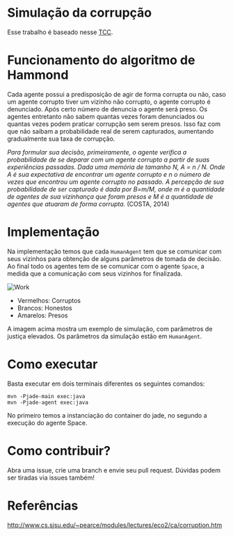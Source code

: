 # Simulação da corrupção

Esse trabalho é baseado nesse [TCC](http://bdm.unb.br/bitstream/10483/8419/1/2014_MatheusSchmelingCosta.pdf).

# Funcionamento do algoritmo de Hammond

Cada agente possui a predisposição de agir de forma corrupta ou não, caso um agente corrupto tiver um vizinho não corrupto, o agente corrupto é denunciado. Após certo número de denuncia o agente será preso. Os agentes entretanto não sabem quantas vezes foram denunciados ou quantas vezes podem praticar corrupção sem serem presos. Isso faz com que não saibam a probabilidade real de serem capturados, aumentando gradualmente sua taxa de corrupção.

*Para formular sua decisão, primeiramente, o agente verifica a probabilidade de se deparar com um agente corrupto a partir de suas experiências passadas. Dada uma memória de tamanho N, A = n / N. Onde A é sua expectativa de encontrar um agente corrupto e n o número de vezes que encontrou um agente corrupto no passado. A percepção de sua probabilidade de ser capturado é dada por B=m/M, onde m é a quantidade de agentes de sua vizinhança que foram presos e M é a quantidade de agentes que atuaram de forma corrupta.* (COSTA, 2014)

# Implementação

Na implementação temos que cada `HumanAgent` tem que se comunicar com seus vizinhos para obtenção de alguns parâmetros de tomada de decisão. Ao final todo os agentes tem de se comunicar com o agente `Space`, a medida que a comunicação com seus vizinhos for finalizada.

![Work](https://raw.githubusercontent.com/software-paradigms/corruption-simulate/master/corruption-simulate.png)

- Vermelhos: Corruptos
- Brancos: Honestos
- Amarelos: Presos

A imagem acima mostra um exemplo de simulação, com parâmetros de justiça elevados. Os parâmetros da simulação estão em `HumanAgent`.

# Como executar

Basta executar em dois terminais diferentes os seguintes comandos:

```
mvn -Pjade-main exec:java
mvn -Pjade-agent exec:java
```

No primeiro temos a instanciação do container do jade, no segundo a execução do agente Space.

# Como contribuir?

Abra uma issue, crie uma branch e envie seu pull request. Dúvidas podem ser tiradas via issues também!

# Referências

http://www.cs.sjsu.edu/~pearce/modules/lectures/eco2/ca/corruption.htm
